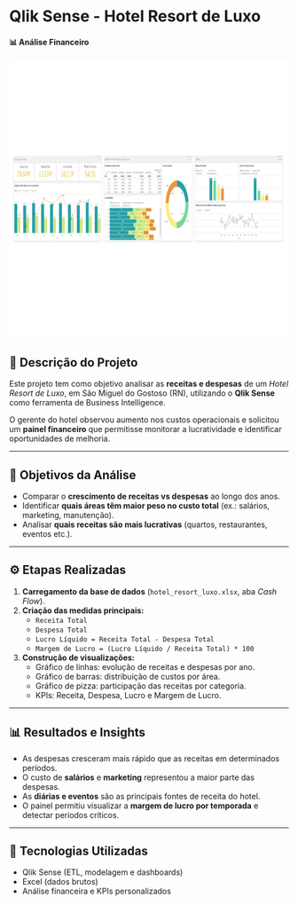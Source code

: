 # Qlik Sense - Hotel Resort de Luxo

#### 📊 Análise Financeiro 
<img width='950' height='500' src="https://github.com/eduardolima17/Qlik-Sense---Analise-Financeiro---Risort-de-Luxo/blob/main/Painel.png"/>

## 📘 Descrição do Projeto
Este projeto tem como objetivo analisar as **receitas e despesas** de um *Hotel Resort de Luxo*, em São Miguel do Gostoso (RN), utilizando o **Qlik Sense** como ferramenta de Business Intelligence.

O gerente do hotel observou aumento nos custos operacionais e solicitou um **painel financeiro** que permitisse monitorar a lucratividade e identificar oportunidades de melhoria.

---

## 🎯 Objetivos da Análise
- Comparar o **crescimento de receitas vs despesas** ao longo dos anos.  
- Identificar **quais áreas têm maior peso no custo total** (ex.: salários, marketing, manutenção).  
- Analisar **quais receitas são mais lucrativas** (quartos, restaurantes, eventos etc.).  

---

## ⚙️ Etapas Realizadas
1. **Carregamento da base de dados** (`hotel_resort_luxo.xlsx`, aba *Cash Flow*).  
2. **Criação das medidas principais:**
   - `Receita Total`
   - `Despesa Total`
   - `Lucro Líquido = Receita Total - Despesa Total`
   - `Margem de Lucro = (Lucro Líquido / Receita Total) * 100`
3. **Construção de visualizações:**
   - Gráfico de linhas: evolução de receitas e despesas por ano.  
   - Gráfico de barras: distribuição de custos por área.  
   - Gráfico de pizza: participação das receitas por categoria.  
   - KPIs: Receita, Despesa, Lucro e Margem de Lucro.

---

## 📊 Resultados e Insights
- As despesas cresceram mais rápido que as receitas em determinados períodos.  
- O custo de **salários** e **marketing** representou a maior parte das despesas.  
- As **diárias e eventos** são as principais fontes de receita do hotel.  
- O painel permitiu visualizar a **margem de lucro por temporada** e detectar períodos críticos.

---

## 🧠 Tecnologias Utilizadas
- Qlik Sense (ETL, modelagem e dashboards)
- Excel (dados brutos)
- Análise financeira e KPIs personalizados
